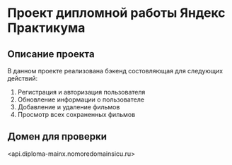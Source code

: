 # Проект дипломной работы Яндекс Практикума

## Описание проекта
В данном проекте реализована бэкенд состовляющая для следующих действий:
1) Регистрация и авторизация пользователя
2) Обновление информации о пользователе
3) Добавление и удаление фильмов
4) Просмотр всех сохраненных фильмов

## Домен для проверки
<api.diploma-mainx.nomoredomainsicu.ru>
